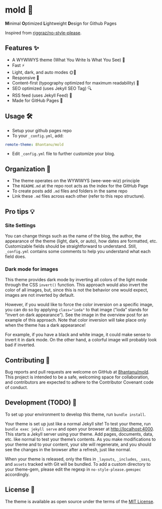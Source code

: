# mold 🍄

**M**inimal **O**ptimized **L**ightweight **D**esign for Github Pages

Inspired from [riggraz/no-style-please](https://github.com/riggraz/no-style-please).

## Features ✨
- A WYWIWYS theme (What You Write Is What You See) 👀
- Fast ⚡️
- Light, dark, and auto modes 🌞🌚
- Responsive 📱
- Content-first (typography optimized for maximum readability) 📖
- SEO optimized (uses Jekyll SEO Tag) 🔍
- RSS feed (uses Jekyll Feed) 📰
- Made for GitHub Pages 🚀

## Usage 🛠
- Setup your github pages repo
- To your `_config.yml`, add:
```yaml
remote-theme: 8hantanu/mold
```
- Edit `_config.yml` file to further customize your blog.

## Organization 📂
- The theme operates on the WYWIWYS (wee-wee-wiz) principle
- The `README.md` at the repo root acts as the index for the GitHub Page
- To create posts add `.md` files and folders in the same repo
- Link these `.md` files across each other (refer to this repo structure).

## Pro tips 💡
### Site Settings
You can change things such as the name of the blog, the author, the appearance of the theme (light, dark, or auto), how dates are formatted, etc. Customizable fields should be straightforward to understand. Still, `_config.yml` contains some comments to help you understand what each field does.
### Dark mode for images
This theme provides dark mode by inverting all colors of the light mode through the CSS `invert()` function. This approach would also invert the color of all images, but, since this is not the behavior one would expect, images are not inverted by default.

However, if you would like to force the color inversion on a specific image, you can do so by applying `class="ioda"` to that image (“ioda” stands for “invert on dark appearance”). See the image in the overview post for an example of this approach. Note that color inversion will take place only when the theme has a dark appearance!

For example, if you have a black and white image, it could make sense to invert it in dark mode. On the other hand, a colorful image will probably look bad if inverted.

## Contributing 🤝
Bug reports and pull requests are welcome on GitHub at [8hantanu/mold](https://github.com/8hantanu/mold). This project is intended to be a safe, welcoming space for collaboration, and contributors are expected to adhere to the Contributor Covenant code of conduct.

## Development (TODO) 🚧
To set up your environment to develop this theme, run `bundle install`.

Your theme is set up just like a normal Jekyll site! To test your theme, run `bundle exec jekyll serve` and open your browser at [http://localhost:4000](http://localhost:4000). This starts a Jekyll server using your theme. Add pages, documents, data, etc. like normal to test your theme’s contents. As you make modifications to your theme and to your content, your site will regenerate, and you should see the changes in the browser after a refresh, just like normal.

When your theme is released, only the files in `_layouts`, `_includes`, `_sass`, and `assets` tracked with Git will be bundled. To add a custom directory to your theme-gem, please edit the regexp in `no-style-please.gemspec` accordingly.

## License 📃
The theme is available as open source under the terms of the [MIT License](LICENSE).
